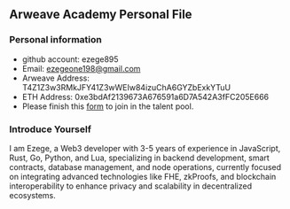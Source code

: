 ## Arweave Academy Personal File

### Personal information

- github account: ezege895
- Email: ezegeone198@gmail.com
- Arweave Address: T4Z1Z3w3RMkJFY41Z3wWEIw84izuChA6GYZbExkYTuU
- ETH Address: 0xe3bdAf2139673A676591a6D7A542A3fFC205E666
- Please finish this [form](https://docs.google.com/forms/d/e/1FAIpQLSfWA5fIIcBgmRppm3jNz5vmf9Mai_QMVil-2pO4r7YKn_Zhtw/viewform?usp=sf_link) to join in the talent pool.

### Introduce Yourself

I am Ezege, a Web3 developer with 3-5 years of experience in JavaScript, Rust, Go, Python, and Lua, specializing in backend development, smart contracts, database management, and node operations, currently focused on integrating advanced technologies like FHE, zkProofs, and blockchain interoperability to enhance privacy and scalability in decentralized ecosystems.
